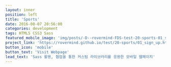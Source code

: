 ```yaml
---
layout: inner
position: left
title: 'Sports'
date: 2016-08-07 20:56:00
categories: development
tags: HTML5 CSS3 Sass
featured_mobile_image: 'img/posts/-D--rovermind-FDS-test-20-sports-01_sign_up.html(iPhone 6)'
project_link: 'https://rovermind.github.io/test/20-sports/01_sign_up.html'
button_icon: 'mobile'
button_text: 'Visit Webpage'
lead_text: 'Sass 활용, 협업을 통한 커스텀 라이브러리를 응용한 모바일 웹페이지'
---
```

